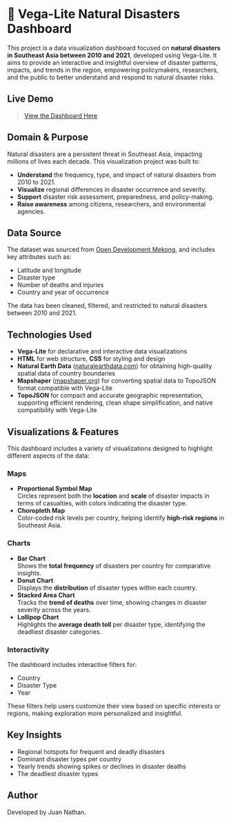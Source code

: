 # 🌋 Vega-Lite Natural Disasters Dashboard

This project is a data visualization dashboard focused on **natural disasters in Southeast Asia between 2010 and 2021**, developed using Vega-Lite. It aims to provide an interactive and insightful overview of disaster patterns, impacts, and trends in the region, empowering policymakers, researchers, and the public to better understand and respond to natural disaster risks.

## Live Demo

> [View the Dashboard Here](https://juan-nathan.github.io/natural-disasters-dashboard/)

## Domain & Purpose

Natural disasters are a persistent threat in Southeast Asia, impacting millions of lives each decade. This visualization project was built to:

- **Understand** the frequency, type, and impact of natural disasters from 2010 to 2021.
- **Visualize** regional differences in disaster occurrence and severity.
- **Support** disaster risk assessment, preparedness, and policy-making.
- **Raise awareness** among citizens, researchers, and environmental agencies.

## Data Source

The dataset was sourced from [Open Development Mekong](https://data.opendevelopmentmekong.net/), and includes key attributes such as:

- Latitude and longitude  
- Disaster type  
- Number of deaths and injuries  
- Country and year of occurrence

The data has been cleaned, filtered, and restricted to natural disasters between 2010 and 2021.

## Technologies Used

- **Vega-Lite** for declarative and interactive data visualizations
- **HTML** for web structure, **CSS** for styling and design
- **Natural Earth Data** ([naturalearthdata.com](https://www.naturalearthdata.com)) for obtaining high-quality spatial data of country boundaries
- **Mapshaper** ([mapshaper.org](https://mapshaper.org)) for converting spatial data to TopoJSON format compatible with Vega-Lite
- **TopoJSON** for compact and accurate geographic representation, supporting efficient rendering, clean shape simplification, and native compatibility with Vega-Lite

## Visualizations & Features

This dashboard includes a variety of visualizations designed to highlight different aspects of the data:

### Maps
- **Proportional Symbol Map**  
  Circles represent both the **location** and **scale** of disaster impacts in terms of casualties, with colors indicating the disaster type.
- **Choropleth Map**  
  Color-coded risk levels per country, helping identify **high-risk regions** in Southeast Asia.

### Charts
- **Bar Chart**  
  Shows the **total frequency** of disasters per country for comparative insights.
- **Donut Chart**  
  Displays the **distribution** of disaster types within each country.
- **Stacked Area Chart**  
  Tracks the **trend of deaths** over time, showing changes in disaster severity across the years.
- **Lollipop Chart**  
  Highlights the **average death toll** per disaster type, identifying the deadliest disaster categories.

### Interactivity
The dashboard includes interactive filters for:
- Country  
- Disaster Type  
- Year

These filters help users customize their view based on specific interests or regions, making exploration more personalized and insightful.

## Key Insights

- Regional hotspots for frequent and deadly disasters
- Dominant disaster types per country
- Yearly trends showing spikes or declines in disaster deaths
- The deadliest disaster types

## Author

Developed by Juan Nathan.







